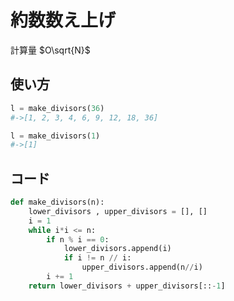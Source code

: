 # 約数数え上げ
計算量 $O\sqrt{N}$
## 使い方
```Python
l = make_divisors(36)
#->[1, 2, 3, 4, 6, 9, 12, 18, 36]

l = make_divisors(1)
#->[1]
```

## コード
```Python
def make_divisors(n):
    lower_divisors , upper_divisors = [], []
    i = 1
    while i*i <= n:
        if n % i == 0:
            lower_divisors.append(i)
            if i != n // i:
                upper_divisors.append(n//i)
        i += 1
    return lower_divisors + upper_divisors[::-1]
```
